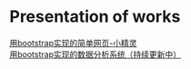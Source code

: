 Presentation of works
=====================

<a href="https://tabweng.github.io/Bootstrap_smallDemo/index.html" target="_blank">用bootstrap实现的简单网页-小精灵</a>
<br />
<a href="http://http://tabweng.github.io/EAS_UI/index.html" target="_blank">用bootstrap实现的数据分析系统（持续更新中）</a>

